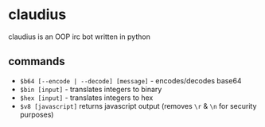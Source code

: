 # claudius
claudius is an OOP irc bot written in python

## commands
 - `$b64 [--encode | --decode] [message]` - encodes/decodes base64
 - `$bin [input]` - translates integers to binary
 - `$hex [input]` - translates integers to hex
 - `$v8 [javascript]` returns javascript output (removes `\r` & `\n` for security purposes)
